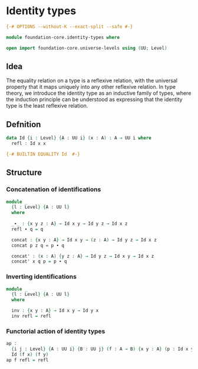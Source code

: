 # Identity types

```agda
{-# OPTIONS --without-K --exact-split --safe #-}

module foundation-core.identity-types where

open import foundation-core.universe-levels using (UU; Level)
```

## Idea

The equality relation on a type is a reflexive relation, with the universal property that it maps uniquely into any other reflexive relation. In type theory, we introduce the identity type as an inductive family of types, where the induction principle can be understood as expressing that the identity type is the least reflexive relation.

## Defnition

```agda
data Id {i : Level} {A : UU i} (x : A) : A → UU i where
  refl : Id x x

{-# BUILTIN EQUALITY Id  #-}
```

## Structure

### Concatenation of identifications

```agda
module _
  {l : Level} {A : UU l}
  where
  
  _∙_ : {x y z : A} → Id x y → Id y z → Id x z
  refl ∙ q = q

  concat : {x y : A} → Id x y → (z : A) → Id y z → Id x z
  concat p z q = p ∙ q

  concat' : (x : A) {y z : A} → Id y z → Id x y → Id x z
  concat' x q p = p ∙ q
```

### Inverting identifications

```agda
module _
  {l : Level} {A : UU l}
  where

  inv : {x y : A} → Id x y → Id y x
  inv refl = refl
```

### Functorial action of identity types

```agda
ap :
  {i j : Level} {A : UU i} {B : UU j} (f : A → B) {x y : A} (p : Id x y) →
  Id (f x) (f y)
ap f refl = refl
```
